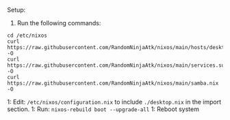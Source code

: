 Setup:

1. Run the following commands:
```
cd /etc/nixos
curl https://raw.githubusercontent.com/RandomNinjaAtk/nixos/main/hosts/desktop.nix -O
curl https://raw.githubusercontent.com/RandomNinjaAtk/nixos/main/services.sunshine.nix -O
curl https://raw.githubusercontent.com/RandomNinjaAtk/nixos/main/samba.nix -O
```

1: Edit: `/etc/nixos/configuration.nix` to include `./desktop.nix` in the import section.
1: Run: `nixos-rebuild boot --upgrade-all`
1: Reboot system
